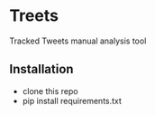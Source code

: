 # Treets
Tracked Tweets manual analysis tool

## Installation
- clone this repo
- pip install requirements.txt


